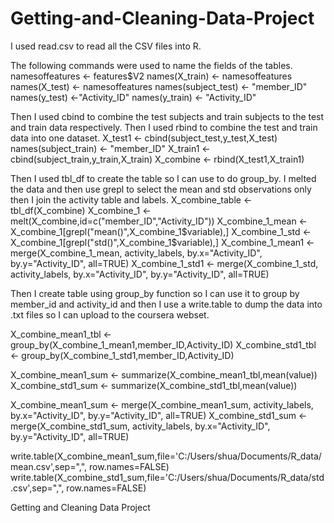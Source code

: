 Getting-and-Cleaning-Data-Project
=================================
I used read.csv to read all the CSV files into R.

The following commands were used to name the fields of the tables.
namesoffeatures <- features$V2
names(X_train) <- namesoffeatures
names(X_test) <- namesoffeatures
names(subject_test) <- "member_ID"
names(y_test) <-"Activity_ID"
names(y_train) <- "Activity_ID"

Then I used cbind to combine the test subjects and train subjects to the test and train data respectively.
Then I used rbind to combine the test and train data into one dataset.
X_test1 <- cbind(subject_test,y_test,X_test)
names(subject_train) <- "member_ID"
X_train1 <- cbind(subject_train,y_train,X_train)
X_combine <- rbind(X_test1,X_train1)

Then I used tbl_df to create the table so I can use to do group_by.
I melted the data and then use grepl to select the mean and std observations only
then I join the activity table and labels.
X_combine_table <- tbl_df(X_combine)
X_combine_1 <- melt(X_combine,id=c("member_ID","Activity_ID"))
X_combine_1_mean <- X_combine_1[grepl("mean()",X_combine_1$variable),]
X_combine_1_std <- X_combine_1[grepl("std()",X_combine_1$variable),]
X_combine_1_mean1 <- merge(X_combine_1_mean, activity_labels, by.x="Activity_ID", by.y="Activity_ID", all=TRUE)
X_combine_1_std1 <- merge(X_combine_1_std, activity_labels, by.x="Activity_ID", by.y="Activity_ID", all=TRUE)

Then I create table using group_by function so I can use it to group by member_id and activity_id
and then I use a write.table to dump the data into .txt files so I can upload to the coursera webset.

X_combine_mean1_tbl <- group_by(X_combine_1_mean1,member_ID,Activity_ID)
X_combine_std1_tbl <- group_by(X_combine_1_std1,member_ID,Activity_ID)

X_combine_mean1_sum <- summarize(X_combine_mean1_tbl,mean(value))
X_combine_std1_sum <- summarize(X_combine_std1_tbl,mean(value))

X_combine_mean1_sum <- merge(X_combine_mean1_sum, activity_labels, by.x="Activity_ID", by.y="Activity_ID", all=TRUE)
X_combine_std1_sum <- merge(X_combine_std1_sum, activity_labels, by.x="Activity_ID", by.y="Activity_ID", all=TRUE)

write.table(X_combine_mean1_sum,file='C:/Users/shua/Documents/R_data/mean.csv',sep=",", row.names=FALSE)
write.table(X_combine_std1_sum,file='C:/Users/shua/Documents/R_data/std.csv',sep=",", row.names=FALSE)

Getting and Cleaning Data Project
